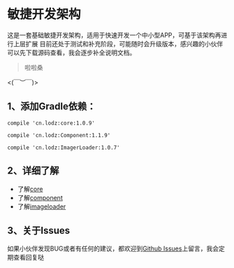 # 敏捷开发架构
这是一套基础敏捷开发架构，适用于快速开发一个中小型APP，可基于该架构再进行上层扩展
目前还处于测试和补充阶段，可能随时会升级版本，感兴趣的小伙伴可以先下载源码查看，我会逐步补全说明文档。
> 啦啦桑

<(￣︶￣)>

## 1、添加Gradle依赖：
```
compile 'cn.lodz:core:1.0.9'
```
```
compile 'cn.lodz:Component:1.1.9'
```
```
compile 'cn.lodz:ImagerLoader:1.0.7'
```
## 2、详细了解
- 了解[core](https://github.com/LZ9/AgileDev/blob/master/core/readme_core.md)
- 了解[component](https://github.com/LZ9/AgileDev/blob/master/component/readme_component.md)
- 了解[imageloader](https://github.com/LZ9/AgileDev/blob/master/imageloader/readme_imageloader.md)
## 3、关于Issues
如果小伙伴发现BUG或者有任何的建议，都欢迎到[Github Issues](https://github.com/LZ9/AgileDev/issues)上留言，我会定期查看回复哒



